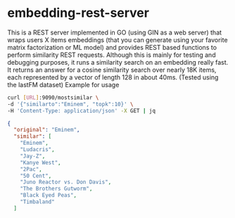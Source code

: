 # embedding-rest-server

This is a REST server implemented in GO (using GIN as a web server) that wraps users X items embeddings (that you can generate using your favorite  matrix factorization or ML model) and provides REST based functions to perform similarity REST requests.
Although this is mainly for testing and debugging purposes, it runs a similarity search on an embedding really fast.
It returns an answer for a cosine similarity search over nearly 18K items, each represented by a vector of length 128 in about 40ms.
(Tested using the lastFM dataset)
Example for usage
```bash
curl [URL]:9090/mostsimilar \
-d '{"similarto":"Eminem", "topk":10}' \
-H 'Content-Type: application/json' -X GET | jq

```

```json
{
  "original": "Eminem",
  "similar": [
    "Eminem",
    "Ludacris",
    "Jay-Z",
    "Kanye West",
    "2Pac",
    "50 Cent",
    "Juno Reactor vs. Don Davis",
    "The Brothers Gutworm",
    "Black Eyed Peas",
    "Timbaland"
  ]

```
